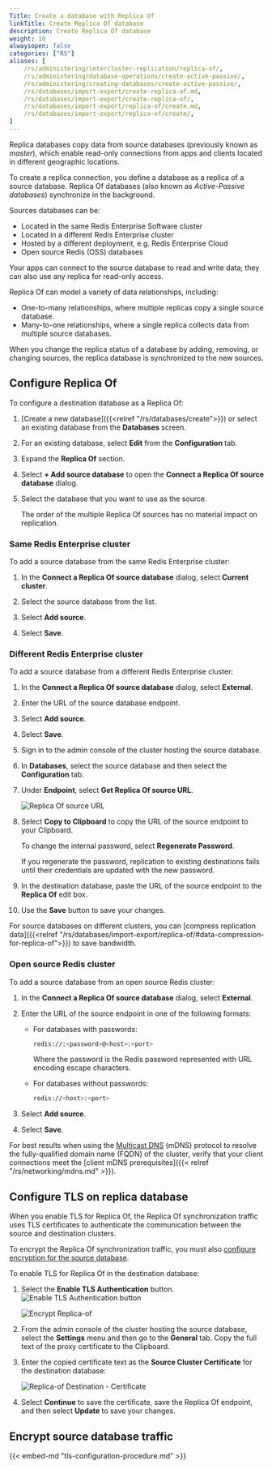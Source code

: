 ```yaml
---
Title: Create a database with Replica Of
linkTitle: Create Replica Of database
description: Create Replica Of database
weight: 10
alwaysopen: false
categories: ["RS"]
aliases: [ 
    /rs/administering/intercluster-replication/replica-of/, 
    /rs/administering/database-operations/create-active-passive/,
    /rs/administering/creating-databases/create-active-passive/,
    /rs/databases/import-export/create-replica-of.md, 
    /rs/databases/import-export/create-replica-of/,
    /rs/databases/import-export/replica-of/create.md,
    /rs/databases/import-export/replica-of/create/,
]
---
```

Replica databases copy data from source databases (previously known as _master_), which enable read-only connections from apps and clients located in different geographic locations.

To create a replica connection, you define a database as a replica of a source database.  Replica Of databases (also known as _Active-Passive databases_) synchronize in the background.

Sources databases can be:

- Located in the same Redis Enterprise Software cluster
- Located in a different Redis Enterprise cluster
- Hosted by a different deployment, e.g. Redis Enterprise Cloud
- Open source Redis (OSS) databases

Your apps can connect to the source database to read and write data; they can also use any replica for read-only access.

Replica Of can model a variety of data relationships, including:

- One-to-many relationships, where multiple replicas copy a single source database.
- Many-to-one relationships, where a single replica collects data from multiple source databases.

When you change the replica status of a database by adding, removing, or changing sources, the replica database is synchronized to the new sources.  

## Configure Replica Of

To configure a destination database as a Replica Of:

1. [Create a new database]({{<relref "/rs/databases/create">}}) or select an existing database from the **Databases** screen.

1. For an existing database, select **Edit** from the **Configuration** tab.

1. Expand the **Replica Of** section.

1. Select **+ Add source database** to open the **Connect a Replica Of source database** dialog.

1. Select the database that you want to use as the source.

    <!--Link to different cluster source scenarios below-->

    The order of the multiple Replica Of sources has no material impact on replication.

### Same Redis Enterprise cluster

To add a source database from the same Redis Enterprise cluster:

1. In the **Connect a Replica Of source database** dialog, select **Current cluster**.

1. Select the source database from the list.

1. Select **Add source**.

1. Select **Save**.

### Different Redis Enterprise cluster

To add a source database from a different Redis Enterprise cluster:

1. In the **Connect a Replica Of source database** dialog, select **External**.

1. Enter the URL of the source database endpoint.

1. Select **Add source**.

1. Select **Save**.

1. Sign in to the admin console of the cluster hosting the source database.

1. In **Databases**, select the source database and then select the **Configuration** tab.

1. Under **Endpoint**, select **Get Replica Of source URL**.

    ![Replica Of source URL](/images/rs/replicaof-source-url.png)

1. Select **Copy to Clipboard** to copy the URL of the source endpoint to your Clipboard.

    To change the internal password, select **Regenerate Password**.

    If you regenerate the password, replication to existing destinations fails until their credentials are updated with the new password.

1. In the destination database, paste the URL of the source endpoint to the **Replica Of** edit box.  
        
1. Use the **Save** button to save your changes.  

For source databases on different clusters, you can [compress replication data]({{<relref "/rs/databases/import-export/replica-of/#data-compression-for-replica-of">}}) to save bandwidth.
        
### Open source Redis cluster

To add a source database from an open source Redis cluster:

1. In the **Connect a Replica Of source database** dialog, select **External**.

1. Enter the URL of the source endpoint in one of the following formats:

    - For databases with passwords:

        ```sh
        redis://:<password>@<host>:<port>
        ```

        Where the password is the Redis password represented with URL encoding escape characters.

    - For databases without passwords:

        ```sh
        redis://<host>:<port>
        ```

1. Select **Add source**.

1. Select **Save**.

For best results when using the [Multicast DNS](https://en.wikipedia.org/wiki/Multicast_DNS) (mDNS) protocol to resolve the fully-qualified domain name (FQDN) of the cluster, verify that your client connections meet the [client mDNS prerequisites]({{< relref "/rs/networking/mdns.md" >}}).

## Configure TLS on replica database

When you enable TLS for Replica Of, the Replica Of synchronization traffic uses TLS certificates to authenticate the communication between the source and destination clusters.

To encrypt the Replica Of synchronization traffic, you must also [configure encryption for the source database](#encrypt-source-database-traffic).

To enable TLS for Replica Of in the destination database:

1. Select the **Enable TLS Authentication** button.  
   ![Enable TLS Authentication button](/images/rs/icon_unlocked.png#no-click "Enable TLS Authentication button")

    ![Encrypt Replica-of](/images/rs/replicaof-unencrypted.png)

1. From the admin console of the cluster hosting the source database,
    select the **Settings** menu and then go to the **General** tab.  Copy the full text of the proxy certificate to the Clipboard.

1. Enter the copied certificate text as the **Source Cluster Certificate** for the destination database:

    ![Replica-of Destination - Certificate](/images/rs/replicaof-certificate.png)

1. Select **Continue** to save the certificate, save the Replica Of endpoint, and then select  **Update** to save your changes.

## Encrypt source database traffic

{{< embed-md "tls-configuration-procedure.md"  >}}